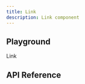 ```yaml
---
title: Link
description: Link component
---
```


<script lang="ts">
    import {Link} from '$lib';
    import {docLinkPropsDefs} from '$lib/components/Link/Link.props';
    import ApiReference from '$lib-doc/components/ApiReference.svelte';
    import Playground from '$lib-doc/components/Playground.svelte';
    import PlaygroundForm from '$lib-doc/components/PlaygroundForm.svelte';

    let props = {}
</script>

## Playground

<Playground >
    <Link {...props} slot="component">Link</Link>
    <PlaygroundForm bind:props schema={docLinkPropsDefs} slot="form" />
</Playground>

## API Reference

<ApiReference data={docLinkPropsDefs}></ApiReference>
